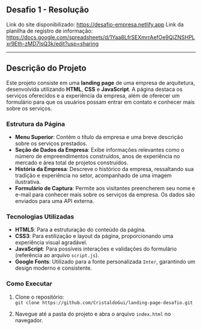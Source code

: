 Desafio 1 - Resolução
---------------------------------------------
Link do site disponibilizado: https://desafio-empresa.netlify.app
Link da planilha de registro de informação: https://docs.google.com/spreadsheets/d/1Yaa8LfrSEXmrrAefOe9QjZNSHPLxr9Eth-zMD7IsQ3k/edit?usp=sharing

---

## Descrição do Projeto

Este projeto consiste em uma **landing page** de uma empresa de arquitetura, desenvolvida utilizando **HTML**, **CSS** e **JavaScript**. A página destaca os serviços oferecidos e a experiência da empresa, além de oferecer um formulário para que os usuários possam entrar em contato e conhecer mais sobre os serviços.

### Estrutura da Página

- **Menu Superior**: Contém o título da empresa e uma breve descrição sobre os serviços prestados.
- **Seção de Dados da Empresa**: Exibe informações relevantes como o número de empreendimentos construídos, anos de experiência no mercado e área total de projetos construídos.
- **História da Empresa**: Descreve o histórico da empresa, ressaltando sua tradição e experiência no setor, acompanhado de uma imagem ilustrativa.
- **Formulário de Captura**: Permite aos visitantes preencherem seu nome e e-mail para conhecer mais sobre os serviços da empresa. Os dados são enviados para uma API externa.

### Tecnologias Utilizadas

- **HTML5**: Para a estruturação do conteúdo da página.
- **CSS3**: Para estilização e layout da página, proporcionando uma experiência visual agradável.
- **JavaScript**: Para possíveis interações e validações do formulário (referência ao arquivo `script.js`).
- **Google Fonts**: Utilizado para a fonte personalizada `Inter`, garantindo um design moderno e consistente.

### Como Executar

1. Clone o repositório:  
   `git clone https://github.com/CristaldoGui/landing-page-desafio.git`

2. Navegue até a pasta do projeto e abra o arquivo `index.html` no navegador.

